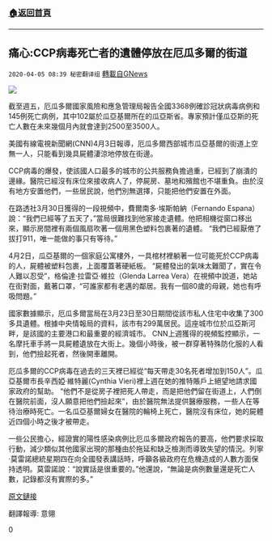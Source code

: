 ###  [:house:返回首頁](https://github.com/ourhimalayas/txt)
---

## 痛心:CCP病毒死亡者的遺體停放在厄瓜多爾的街道
`2020-04-05 08:39 秘密翻译组` [轉載自GNews](https://gnews.org/zh-hant/162803/)

![](https://s3-ap-northeast-1.amazonaws.com/news.guo.offload.media/wp-content/uploads/2020/04/05083709/1-38.jpg)

截至週五，厄瓜多爾國家風險和應急管理局報告全國3368例確診冠狀病毒病例和145例死亡病例，其中102屬於瓜亞基爾所在的瓜亞斯省。專家預計僅瓜亞斯的死亡人數在未來幾個月內就會達到2500至3500人。

美國有線電視新聞網(CNN)4月3日報導，厄瓜多爾西部城市瓜亞基爾的街道上空無一人，只能看到幾具屍體淒涼地停放在街邊。

CCP病毒的爆發，使該國人口最多的城市的公共服務負擔過重，已經到了崩潰的邊緣。醫院已經沒有床位來接收病人了，停屍房、墓地和殯館也不堪重負。由於沒有地方安置他們，一些居民說，他們別無選擇，只能把他們安置在外面。

在路透社3月30日獲得的一段視頻中，費爾南多·埃斯帕納（Fernando Espana）說：“我們已經等了五天了，”當局很難找到他家接走遺體。他把相機從窗口移出來，顯示房間裡有兩個風扇吹著一個用黑色塑料包裹著的遺體。 “我們已經厭倦了拔打911，唯一能做的事只有等待。”

4月2日，瓜亞基爾的一個家庭公寓樓外，一具棺材裡躺著一位可能死於CCP病毒的人，屍體被塑料包裹，上面覆蓋著硬紙板。 “屍體發出的氣味太難聞了，實在令人難以忍受”，格倫達·拉雷亞·維拉（Glenda Larrea Vera）在視頻中說道，她站在街對面，戴著口罩，“可誰家都有老邁的鄰居。我有一個80歲的母親，她也有呼吸問題。”

國家數據顯示，厄瓜多爾當局在3月23日至30日期間從該市私人住宅中收集了300多具遺體。根據中央情報局的資料，該市有299萬居民。這座城市位於瓜亞斯河畔，是該國的主要港口和最重要的經濟城市。 CNN上週獲得的視頻監控顯示，一名摩托車手將一具屍體遺放在大街上。幾個小時後，被一群穿著特殊防化服的人看到，他們撿起死者，然後開車離開。

厄瓜多爾的CCP病毒在過去的三天裡已經從“每天帶走30名死者增加到150人”。瓜亞基爾市長辛西婭·維特麗(Cynthia Vieri)裡上週在她的推特賬戶上絕望地請求國家政府的幫助。 “他們不是從房子裡把死人帶走，而是把他們留在街道上，人們倒在醫院前面，沒人願意把他們撿起來”，由於醫院無法提供醫療服務，一些人在等待治療時死亡。一名瓜亞基爾婦女在醫院的輪椅上死亡，醫院沒有床位，她的屍體近四個小時之後才被帶走。

一些公民擔心，經證實的陽性感染病例比厄瓜多爾政府報告的要高，他們要求採取行動，減少類似其他國家出現的那種由於拖延和缺乏檢測而導致失望的情況。列寧·莫雷諾總統星期四在向全國發表講話時，呼籲各級政府在危機造成的人數方面保持透明。莫雷諾說：“說實話是很重要的。”他還說，“無論是病例數量還是死亡人數，記錄都沒有實際的多。”

[原文鏈接](https://www.cnn.com/2020/04/03/americas/guayaquil-ecuador-overwhelmed-coronavirus-intl/index.html)

翻譯報導: 意翎

0
